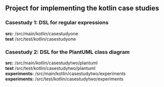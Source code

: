 ## Project for implementing the kotlin case studies

### Casestudy 1: DSL for regular expressions
**src:** /src/main/kotlin/casestudyone <br>
**test** /src/test/kotlin/casestudyone

### Casestudy 2: DSL for the PlantUML class diagram
**src:** /src/main/kotlin/casestudytwo/plantuml <br>
**test** /src/test/kotlin/casestudytwo/plantuml <br>
**experiments:** /src/main/kotlin/casestudytwo/experiments <br>
**experiments:** /src/test/kotlin/casestudytwo/experiments



